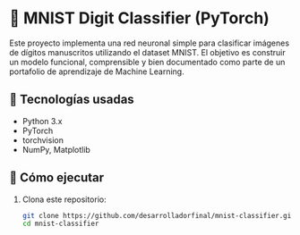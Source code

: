 # 🧠 MNIST Digit Classifier (PyTorch)

Este proyecto implementa una red neuronal simple para clasificar imágenes de dígitos manuscritos utilizando el dataset MNIST. El objetivo es construir un modelo funcional, comprensible y bien documentado como parte de un portafolio de aprendizaje de Machine Learning.

## 🔧 Tecnologías usadas

- Python 3.x
- PyTorch
- torchvision
- NumPy, Matplotlib

## 🚀 Cómo ejecutar

1. Clona este repositorio:
   ```bash
   git clone https://github.com/desarrolladorfinal/mnist-classifier.git
   cd mnist-classifier
